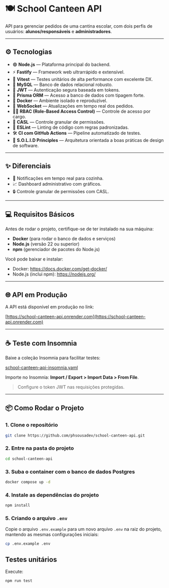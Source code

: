 # 🍽️ School Canteen API

API para gerenciar pedidos de uma cantina escolar, com dois perfis de usuários: **alunos/responsáveis** e **administradores**.

---

## ⚙️ Tecnologias

- 🟢 **Node.js** — Plataforma principal do backend.
- ⚡ **Fastify** — Framework web ultrarrápido e extensível.
- 🧪 **Vitest** — Testes unitários de alta performance com excelente DX.
- 🐘 **MySQL** — Banco de dados relacional robusto.
- 🔐 **JWT** — Autenticação segura baseada em tokens.
- 🧭 **Prisma ORM** — Acesso a banco de dados com tipagem forte.
- 🐳 **Docker** — Ambiente isolado e reproduzível.
- 💬 **WebSocket** — Atualizações em tempo real dos pedidos.
- 👮‍♂️ **RBAC (Role-Based Access Control)** — Controle de acesso por cargo.
- 🔐 **CASL** — Controle granular de permissões.
- 🧹 **ESLint** — Linting de código com regras padronizadas.
- 🛠️ **CI com GitHub Actions** — Pipeline automatizado de testes.
- 🧠 **S.O.L.I.D Principles** — Arquitetura orientada a boas práticas de design de software.

---

## ✨ Diferenciais

- 📡 Notificações em tempo real para cozinha.
- 📈 Dashboard administrativo com gráficos.
- 🔒 Controle granular de permissões com CASL.

---

## 💻 Requisitos Básicos

Antes de rodar o projeto, certifique-se de ter instalado na sua máquina:

- **Docker** (para rodar o banco de dados e serviços)
- **Node.js** (versão 22 ou superior)
- **npm** (gerenciador de pacotes do Node.js)

Você pode baixar e instalar:

- Docker: https://docs.docker.com/get-docker/
- Node.js (inclui npm): https://nodejs.org/

---

## 🌐 API em Produção

A API está disponível em produção no link:

[https://school-canteen-api.onrender.com](https://school-canteen-api.onrender.com)

---

## ☕ Teste com Insomnia

Baixe a coleção Insomnia para facilitar testes:

[school-canteen-api-insomnia.yaml](./infra/school-canteen-api-insomnia.yaml)

Importe no Insomnia: **Import / Export > Import Data > From File**.

> Configure o token JWT nas requisições protegidas.

---

## 📦 Como Rodar o Projeto

### 1. Clone o repositório

```bash
git clone https://github.com/phsousadev/school-canteen-api.git
```

### 2. Entre na pasta do projeto

```bash
cd school-canteen-api
```

### 3. Suba o container com o banco de dados Postgres

```bash
docker compose up -d
```

### 4. Instale as dependências do projeto

```bash
npm install
```

### 5. Criando o arquivo `.env`

Copie o arquivo `.env.example` para um novo arquivo `.env` na raiz do projeto, mantendo as mesmas configurações iniciais:

```bash
cp .env.example .env
```

## Testes unitários
Execute: 

```bash
npm run test
```
